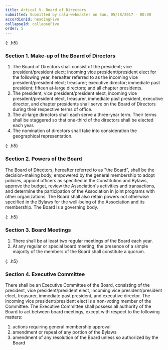 ```yaml
---
title: Artical V. Board of Directors
submitted: Submitted by cala-webmaster on Sun, 05/28/2017 - 00:00
accordionId: headingFive
collapseId: collapseFive
order: 5
---
```


{: .h5}
### Section 1. Make-up of the Board of Directors

1. The Board of Directors shall consist of the president; vice president/president elect; incoming vice president/president elect for the following year, hereafter referred to as the incoming vice president/president elect; treasurer; executive director; immediate past president; fifteen at-large directors; and all chapter presidents.
2. The president, vice president/president elect, incoming vice president/president elect, treasurer, immediate past president, executive director, and chapter presidents shall serve on the Board of Directors during their respective terms of office.
3. The at-large directors shall each serve a three-year term. Their terms shall be staggered so that one-third of the directors shall be elected each year.
4. The nomination of directors shall take into consideration the geographical representation.
 

{: .h5}
### Section 2. Powers of the Board

The Board of Directors, hereafter referred to as "the Board", shall be the decision-making body, empowered by the general membership to adopt policies, appoint officers as specified in the Constitution and Bylaws, approve the budget, review the Association's activities and transactions, and determine the participation of the Association in joint programs with other organizations. The Board shall also retain powers not otherwise specified in the Bylaws for the well-being of the Association and its membership. The Board is a governing body.

 
{: .h5}
### Section 3. Board Meetings

1. There shall be at least two regular meetings of the Board each year.
2. At any regular or special board meeting, the presence of a simple majority of the members of the Board shall constitute a quorum.


{: .h5}
### Section 4. Executive Committee

There shall be an Executive Committee of the Board, consisting of the president, vice president/president elect, incoming vice president/president elect, treasurer, immediate past president, and executive director. The incoming vice president/president elect is a non-voting member of the Committee. The Executive Committee shall possess all authority of the Board to act between board meetings, except with respect to the following matters:

1. actions requiring general membership approval
2. amendment or repeal of any portion of the Bylaws
3. amendment of any resolution of the Board unless so authorized by the Board